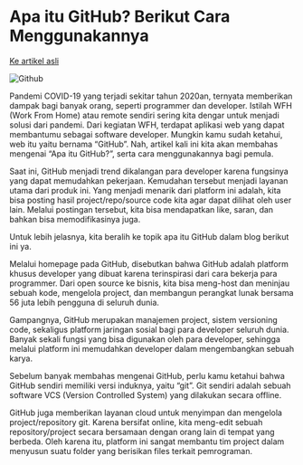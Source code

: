 # Apa itu GitHub? Berikut Cara Menggunakannya

[Ke artikel asli](https://www.dicoding.com/blog/apa-itu-github/)

![Github](https://www.dicoding.com/blog/wp-content/uploads/2020/05/Blog_28_April_-_Apa_itu_Github_Berikut_Cara_Menggunakannya.png)

Pandemi COVID-19 yang terjadi sekitar tahun 2020an, ternyata memberikan dampak bagi banyak orang, seperti programmer dan developer. Istilah WFH (Work From Home) atau remote sendiri sering kita dengar untuk menjadi solusi dari pandemi. Dari kegiatan WFH, terdapat aplikasi web yang dapat membantumu sebagai software developer. Mungkin kamu sudah ketahui, web itu yaitu bernama “GitHub”. Nah, artikel kali ini kita akan membahas mengenai “Apa itu GitHub?”, serta cara menggunakannya bagi pemula.

Saat ini, GitHub menjadi trend dikalangan para developer karena fungsinya yang dapat memudahkan pekerjaan. Kemudahan tersebut menjadi layanan utama dari produk ini. Yang menjadi menarik dari platform ini adalah, kita bisa posting hasil project/repo/source code kita agar dapat dilihat oleh user lain. Melalui postingan tersebut, kita bisa mendapatkan like, saran, dan bahkan bisa memodifikasinya juga.

Untuk lebih jelasnya, kita beralih ke topik apa itu GitHub dalam blog berikut ini ya.


Melalui homepage pada GitHub, disebutkan bahwa GitHub adalah platform khusus developer yang dibuat karena terinspirasi dari cara bekerja para programmer. Dari open source ke bisnis, kita bisa meng-host dan meninjau sebuah kode, mengelola project, dan membangun perangkat lunak bersama 56 juta lebih pengguna di seluruh dunia.

Gampangnya, GitHub merupakan manajemen project, sistem versioning code, sekaligus platform jaringan sosial bagi para developer seluruh dunia. Banyak sekali fungsi yang bisa digunakan oleh para developer, sehingga melalui platform ini memudahkan developer dalam mengembangkan sebuah karya.

Sebelum banyak membahas mengenai GitHub, perlu kamu ketahui bahwa GitHub sendiri memiliki versi induknya, yaitu “git”. Git sendiri adalah sebuah software VCS (Version Controlled System) yang dilakukan secara offline.

GitHub juga memberikan layanan cloud untuk menyimpan dan mengelola project/repository git. Karena bersifat online, kita meng-edit sebuah repository/project secara bersamaan dengan orang lain di tempat yang berbeda. Oleh karena itu, platform ini sangat membantu tim project dalam menyusun suatu folder yang berisikan files terkait pemrograman.
